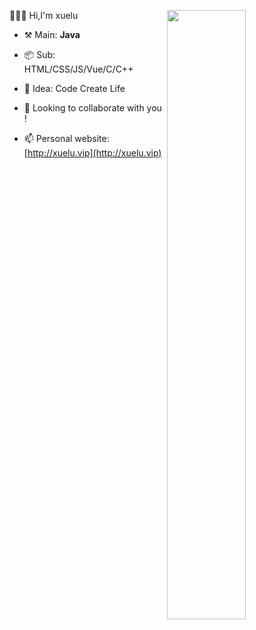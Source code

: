   [<img align="right" width="50%" src="https://github-readme-stats.vercel.app/api?username=xuelu55&show_icons=true">](http://xuelu.vip)👋👋👋
  Hi,I'm xuelu

* ⚒️ Main: **Java**

* 📦 Sub: HTML/CSS/JS/Vue/C/C++

* 🌱 Idea: Code Create Life

* 👯 Looking to collaborate with you !

* 📫 Personal website:[http://xuelu.vip](http://xuelu.vip)
